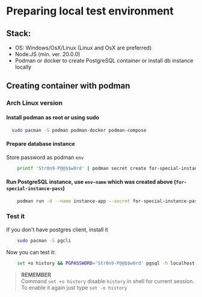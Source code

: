 # Preparing local test environment

## Stack:
- OS: Windows/OsX/Linux (Linux and OsX are preferred)
- Node.JS (min. ver. 20.0.0)
- Podman or docker to create PostgreSQL container or install db instance locally

## Creating container with podman
### Arch Linux version

#### Install podman as root or using sudo
```bash
  sudo pacman -S podman podman-docker podman-compose
```

#### Prepare database instance
Store password as podman `env`
```bash
    printf 'Str0n9-P@@$$w0rd' | podman secret create for-special-instance-pass -
```

#### Run PostgreSQL instance, use `env-name` which was created above (`for-special-instance-pass`)
```bash
    podman run -d --name instance-app --secret for-special-instance-pass,type=env,target=POSTGRES_PASSWORD -e POSTGRES_USER=some-incredibly-user -v /var/lib/data -p 5432:5432 postgres:latest
```

### Test it
If you don't have postgres client, install it
```bash
    sudo pacman -S pgcli
```
Now you can test it:
```bash
    set +o history && PGPASSWORD='Str0n9-P@@$$w0rd' pgsql -h localhost -U some-incredibly-user
```

>**REMEMBER**<br />
> Command `set +o history` disable `history` in shell for current session. To enable it again just type `set -o history`